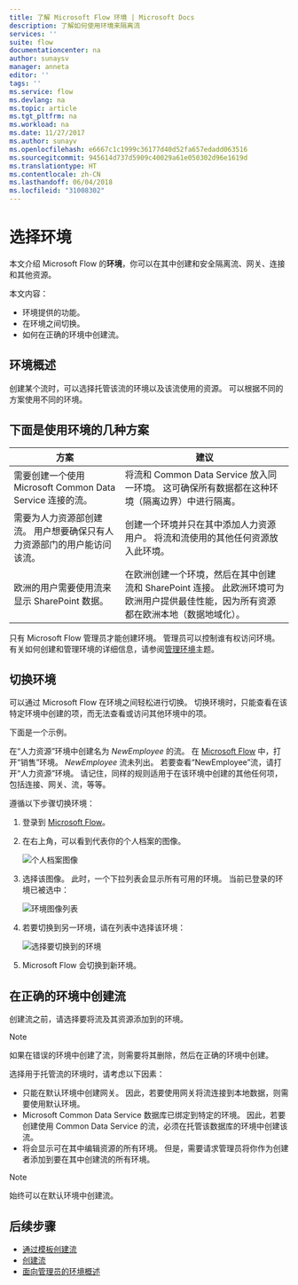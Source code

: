 ```yaml
---
title: 了解 Microsoft Flow 环境 | Microsoft Docs
description: 了解如何使用环境来隔离流
services: ''
suite: flow
documentationcenter: na
author: sunaysv
manager: anneta
editor: ''
tags: ''
ms.service: flow
ms.devlang: na
ms.topic: article
ms.tgt_pltfrm: na
ms.workload: na
ms.date: 11/27/2017
ms.author: sunayv
ms.openlocfilehash: e6667c1c1999c36177d40d52fa657edadd063516
ms.sourcegitcommit: 945614d737d5909c40029a61e050302d96e1619d
ms.translationtype: HT
ms.contentlocale: zh-CN
ms.lasthandoff: 06/04/2018
ms.locfileid: "31008302"
---
```

# <a name="choosing-an-environment"></a>选择环境

本文介绍 Microsoft Flow 的**环境**，你可以在其中创建和安全隔离流、网关、连接和其他资源。

本文内容：

* 环境提供的功能。
* 在环境之间切换。
* 如何在正确的环境中创建流。

## <a name="environments-overview"></a>环境概述

创建某个流时，可以选择托管该流的环境以及该流使用的资源。 可以根据不同的方案使用不同的环境。

## <a name="here-are-a-few-scenarios-for-using-environments"></a>下面是使用环境的几种方案

方案|建议
-----|-----
需要创建一个使用 Microsoft Common Data Service 连接的流。|将流和 Common Data Service 放入同一环境。 这可确保所有数据都在这种环境（隔离边界）中进行隔离。
需要为人力资源部创建流。 用户想要确保只有人力资源部门的用户能访问该流。|创建一个环境并只在其中添加人力资源用户。 将流和流使用的其他任何资源放入此环境。
欧洲的用户需要使用流来显示 SharePoint 数据。|在欧洲创建一个环境，然后在其中创建流和 SharePoint 连接。 此欧洲环境可为欧洲用户提供最佳性能，因为所有资源都在欧洲本地（数据地域化）。

只有 Microsoft Flow 管理员才能创建环境。 管理员可以控制谁有权访问环境。 有关如何创建和管理环境的详细信息，请参阅[管理环境](environments-overview-admin.md)主题。

## <a name="switching-environments"></a>切换环境

可以通过 Microsoft Flow 在环境之间轻松进行切换。 切换环境时，只能查看在该特定环境中创建的项，而无法查看或访问其他环境中的项。

下面是一个示例。

在“人力资源”环境中创建名为 *NewEmployee* 的流。 在 [Microsoft Flow](https://flow.microsoft.com) 中，打开“销售”环境。 *NewEmployee* 流未列出。 若要查看“NewEmployee”流，请打开“人力资源”环境。 请记住，同样的规则适用于在该环境中创建的其他任何项，包括连接、网关、流，等等。

遵循以下步骤切换环境：

1. 登录到 [Microsoft Flow](https://flow.microsoft.com)。
1. 在右上角，可以看到代表你的个人档案的图像。

   ![个人档案图像](./media/environments-overview-maker/default-environment.png)

1. 选择该图像。 此时，一个下拉列表会显示所有可用的环境。 当前已登录的环境已被选中：

   ![环境图像列表](./media/environments-overview-maker/all-environments.png)
1. 若要切换到另一环境，请在列表中选择该环境：

   ![选择要切换到的环境](./media/environments-overview-maker/select-europe.png)
1. Microsoft Flow 会切换到新环境。

## <a name="create-flows-in-the-right-environment"></a>在正确的环境中创建流

创建流之前，请选择要将流及其资源添加到的环境。

> [!NOTE]
> 如果在错误的环境中创建了流，则需要将其删除，然后在正确的环境中创建。

选择用于托管流的环境时，请考虑以下因素：

* 只能在默认环境中创建网关。 因此，若要使用网关将流连接到本地数据，则需要使用默认环境。
* Microsoft Common Data Service 数据库已绑定到特定的环境。 因此，若要创建使用 Common Data Service 的流，必须在托管该数据库的环境中创建该流。
* 将会显示可在其中编辑资源的所有环境。 但是，需要请求管理员将你作为创建者添加到要在其中创建流的所有环境。

> [!NOTE]
> 始终可以在默认环境中创建流。

## <a name="next-steps"></a>后续步骤

* [通过模板创建流](get-started-logic-template.md)
* [创建流](get-started-logic-flow.md)
* [面向管理员的环境概述](environments-overview-admin.md)